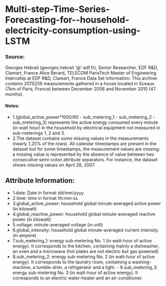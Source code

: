 
# Multi-step-Time-Series-Forecasting-for--household-electricity-consumption-using-LSTM

### Source:  
Georges Hebrail (georges.hebrail '@' edf.fr), Senior Researcher, EDF R&amp;D, Clamart, France Alice Berard, TELECOM ParisTech Master of Engineering Internship at EDF R&amp;D, Clamart, France  Data Set Information:  This archive contains 2075259 measurements gathered in a house located in Sceaux (7km of Paris, France) between December 2006 and November 2010 (47 months).

#### Notes: 
- 1.(global_active_power*1000/60 - sub_metering_1 - sub_metering_2 - sub_metering_3) represents the active energy consumed every minute (in watt hour) in the household by electrical equipment not measured in sub-meterings 1, 2 and 3. 
- 2.The dataset contains some missing values in the measurements (nearly 1,25% of the rows). All calendar timestamps are present in the dataset but for some timestamps, the measurement values are missing: a missing value is represented by the absence of value between two consecutive semi-colon attribute separators. For instance, the dataset shows missing values on April 28, 2007.  

## Attribute Information:  

- 1.date: Date in format dd/mm/yyyy 
- 2.time: time in format hh:mm:ss 
- 3.global_active_power: household global minute-averaged active power (in kilowatt)
- 4.global_reactive_power: household global minute-averaged reactive power (in kilowatt) 
- 5.voltage: minute-averaged voltage (in volt) 
- 6.global_intensity: household global minute-averaged current intensity (in ampere) 
- 7.sub_metering_1: energy sub-metering No. 1 (in watt-hour of active energy). It corresponds to the kitchen, containing mainly a dishwasher, an oven and a microwave (hot plates are not electric but gas powered). 
- 8.sub_metering_2: energy sub-metering No. 2 (in watt-hour of active energy). It corresponds to the laundry room, containing a washing-machine, a tumble-drier, a refrigerator and a light. - 9.sub_metering_3: energy sub-metering No. 3 (in watt-hour of active energy). It corresponds to an electric water-heater and an air-conditioner.
